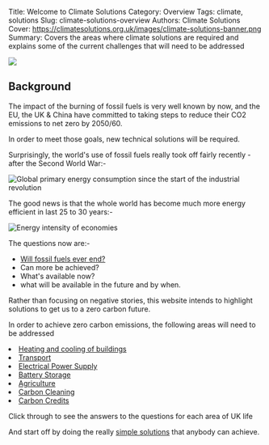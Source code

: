 Title:  Welcome to Climate Solutions
Category: Overview
Tags: climate, solutions
Slug: climate-solutions-overview
Authors: Climate Solutions
Cover: https://climatesolutions.org.uk/images/climate-solutions-banner.png
Summary: Covers the areas where climate solutions are required and explains some of the current challenges that will need to be addressed

<img src="https://climatesolutions.org.uk/images/climate-solutions-banner.png"/>

<h2>Background</h2>
The impact of the burning of fossil fuels is very well known by now, and the EU, the UK & China have committed to taking steps to reduce their CO2 emissions to net zero by 2050/60.

In order to meet those goals, new technical solutions will be required.

Surprisingly, the world's use of fossil fuels really took off fairly recently - after the Second World War:-

<img src="https://climatesolutions.org.uk/images/global-primary-energy_v13_850x600.png" alt="Global primary energy consumption since the start of the industrial revolution">

The good news is that the whole world has become much more energy efficient in last 25 to 30 years:-

<img alt="Energy intensity of economies" src="https://climatesolutions.org.uk/images/energy-intensity-of-economies_v3_850x600.png">

The questions now are:- 
* [Will fossil fuels ever end?](carbon-elimination.html) 
* Can more be achieved? 
* What's available now?
* what will be available in the future and by when.

Rather than focusing on negative stories, this website intends to highlight solutions to get us to a zero carbon future.

In order to achieve zero carbon emissions, the following areas will need to be addressed

<li><a href="building-energy-usage.html">Heating and cooling of buildings</a></li>
<li><a href="transport.html">Transport</a></li>
<li><a href="electricity.html">Electrical Power Supply</a></li>
<li><a href="energy-storage.html">Battery Storage</a></li>
<li><a href="agriculture.html">Agriculture</a></li>
<li><a href="carbon-cleaning.html">Carbon Cleaning</a></li>
<li><a href="carbon-credits.html">Carbon Credits</a></li>

<p>Click through to see the answers to the questions for each area of UK life

<p>And start off by doing the really <a href="easy-solutions.html">simple solutions</a> that anybody can achieve.